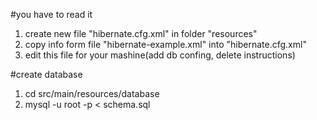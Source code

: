 #you have to read it

1. create new file "hibernate.cfg.xml" in folder "resources"
2. copy info form file "hibernate-example.xml" into "hibernate.cfg.xml"
3. edit this file for your mashine(add db confing, delete instructions)

#create database
1. cd src/main/resources/database
2. mysql -u root -p < schema.sql
